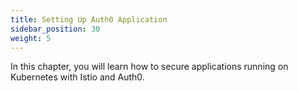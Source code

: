 ```yaml
---
title: Setting Up Auth0 Application
sidebar_position: 30
weight: 5
---
```


In this chapter, you will learn how to secure applications running on Kubernetes with Istio and Auth0. 